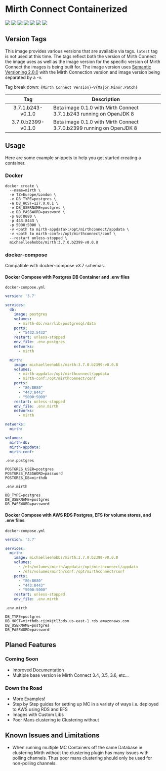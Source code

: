 # Mirth Connect Containerized
[![](https://images.microbadger.com/badges/image/michaelleehobbs/mirth:3.7.0.b2399-v0.0.8.svg)](https://microbadger.com/images/michaelleehobbs/mirth:3.7.0.b2399-v0.0.8 "Get your own image badge on microbadger.com")
[![](https://images.microbadger.com/badges/version/michaelleehobbs/mirth:3.7.0.b2399-v0.0.8.svg)](https://microbadger.com/images/michaelleehobbs/mirth:3.7.0.b2399-v0.0.8 "Get your own version badge on microbadger.com")
![](https://img.shields.io/docker/pulls/michaelleehobbs/mirth.svg)
![](https://img.shields.io/docker/stars/michaelleehobbs/mirth.svg)
![](https://img.shields.io/docker/cloud/build/michaelleehobbs/mirth.svg)
![](https://img.shields.io/github/issues/michaelleehobbs/mirth.svg)
![](https://img.shields.io/github/license/michaelleehobbs/mirth.svg)

## Version Tags

This image provides various versions that are available via tags. `latest` tag is not used at this time. The tags reflect both the version of Mirth Connect the image uses as well as the image version for the specific version of Mirth Connect the images is being built for.
The image version uses [Semantic Versioning 2.0.0](https://semver.org/) with the Mirth Connection version and image version being separated by a -v.

Tag break down: `{Mirth Connect Version}`-v`{Major.Minor.Patch}`

| Tag | Description |
| :----: | --- |
| 3.7.1.b243-v0.1.0 | Beta image 0.1.0 with Mirth Connect 3.7.1.b243 running on OpenJDK 8 |
| 3.7.0.b2399-v0.1.0 | Beta image 0.1.0 with Mirth Connect 3.7.0.b2399 running on OpenJDK 8 |

## Usage

Here are some example snippets to help you get started creating a container.

### Docker
```
docker create \
  --name=mirth \
  -e TZ=Europe/London \
  -e DB_TYPE=postgres \
  -e DB_HOST=127.0.0.1 \
  -e DB_USERNAME=postgres \
  -e DB_PASSWORD=password \
  -p 80:8080 \
  -p 443:8443 \
  -p 5000:5000 \
  -v <path to mirth-appdata>:/opt/mirthconnect/appdata \
  -v <path to mirth-conf>:/opt/mirthconnect/conf \
  --restart unless-stopped \
  michaelleehobbs/mirth:3.7.0.b2399-v0.0.8
```

### docker-compose

Compatible with docker-compose v3.7 schemas.

#### Docker Compose with Postgres DB Container and .env files

`docker-compose.yml`
```yaml
version: '3.7'

services:
  db:
    image: postgres
    volumes:
      - mirth-db:/var/lib/postgresql/data
    ports:
      - "5432:5432"
    restart: unless-stopped
    env_file: .env.postgres
    networks:
      - mirth

  mirth:
    image: michaelleehobbs/mirth:3.7.0.b2399-v0.0.8
    volumes:
      - mirth-appdata:/opt/mirthconnect/appdata
      - mirth-conf:/opt/mirthconnect/conf
    ports:
      - "80:8080"
      - "443:8443"
      - "5000:5000"
    restart: unless-stopped
    env_file: .env.mirth
    networks:
      - mirth

networks:
  mirth:

volumes:
  mirth-db:
  mirth-appdata:
  mirth-conf:
```

`.env.postgres`
```dotenv
POSTGRES_USER=postgres
POSTGRES_PASSWORD=password
POSTGRES_DB=mirthdb
```

`.env.mirth`
```dotenv
DB_TYPE=postgres
DB_USERNAME=postgres
DB_PASSWORD=password
```

#### Docker Compose with AWS RDS Postgres, EFS for volume stores, and .env files

`docker-compose.yml`
```yaml
version: '3.7'

services:
  mirth:
    image: michaelleehobbs/mirth:3.7.0.b2399-v0.0.8
    volumes:
      - /efs/volumes/mirth/appdata:/opt/mirthconnect/appdata
      - /efs/volumes/mirth/conf:/opt/mirthconnect/conf
    ports:
      - "80:8080"
      - "443:8443"
      - "5000:5000"
    restart: unless-stopped
    env_file: .env.mirth
```

`.env.mirth`
```dotenv
DB_TYPE=postgres
DB_HOST=mirthdb.cjimkjtl3pds.us-east-1.rds.amazonaws.com
DB_USERNAME=postgres
DB_PASSWORD=password
```

## Planed Features
### Coming Soon
* Improved Documentation
* Multiple base version ie Mirth Connect 3.4, 3.5, 3.6, etc...

### Down the Road
* More Examples! 
* Step by Step guides for setting up MC in a variety of ways i.e. deployed to AWS using RDS and EFS 
* Images with Custom Libs
* Poor Mans clustering ie Clustering without 

## Known Issues and Limitations
* When running multiple MC Containers off the same Database ie clustering Mirth without the clustering plugin has many issues with polling channels. 
Thus poor mans clustering should only be used for non-polling channels.  